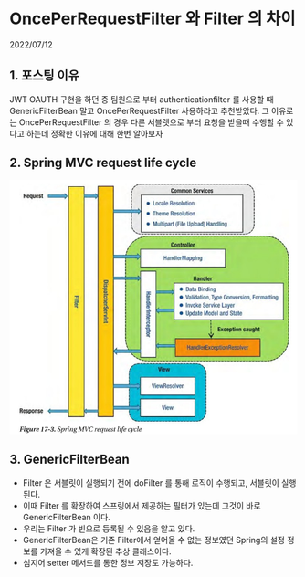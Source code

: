 # OncePerRequestFilter 와 Filter 의 차이
2022/07/12

## 1. 포스팅 이유
JWT OAUTH 구현을 하던 중 팀원으로 부터 authenticationfilter 를 사용할 때 GenericFilterBean 말고 OncePerRequestFilter 사용하라고 추천받았다.
그 이유로는 OncePerRequestFilter 의 경우 다른 서블렛으로 부터 요청을 받을때 수행할 수 있다고 하는데 정확한 이유에 대해 한번 알아보자

## 2. Spring MVC request life cycle
![img.png](../images/mvcreaueestlifecycle.png)

## 3. GenericFilterBean
- Filter 은 서블릿이 실행되기 전에 doFilter 를 통해 로직이 수행되고, 서블릿이 실행된다.
- 이때 Filter 를 확장하여 스프링에서 제공하는 필터가 있는데 그것이 바로 GenericFilterBean 이다.
- 우리는 Filter 가 빈으로 등록될 수 있음을 알고 있다.
- GenericFilterBean은 기존 Filter에서 얻어올 수 없는 정보였던 Spring의 설정 정보를 가져올 수 있게 확장된 추상 클래스이다.
- 심지어 setter 메서드를 통한 정보 저장도 가능하다.


